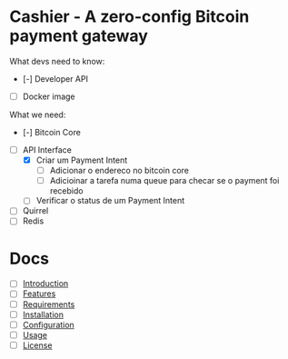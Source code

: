 # Cashier - A zero-config Bitcoin payment gateway

What devs need to know:

- [-] Developer API
- [ ] Docker image

What we need:

- [-] Bitcoin Core
- [ ] API Interface
  - [x] Criar um Payment Intent
    - [ ] Adicionar o endereco no bitcoin core
    - [ ] Adicioinar a tarefa numa queue para checar se o payment foi recebido
  - [ ] Verificar o status de um Payment Intent
- [ ] Quirrel
- [ ] Redis

# Docs

- [ ] [Introduction](#introduction)
- [ ] [Features](#features)
- [ ] [Requirements](#requirements)
- [ ] [Installation](#installation)
- [ ] [Configuration](#configuration)
- [ ] [Usage](#usage)
- [ ] [License](#license)
